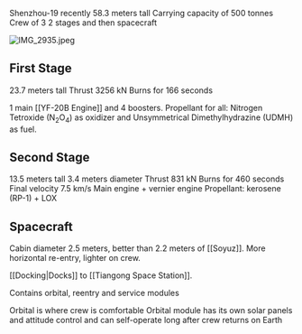 Shenzhou-19 recently
58.3 meters tall
Carrying capacity of 500 tonnes
Crew of 3
2 stages and then spacecraft

![IMG_2935.jpeg](img_2935.jpeg)

## First Stage

23.7 meters tall
Thrust 3256 kN
Burns for 166 seconds

1 main [[YF-20B Engine]] and 4 boosters.
Propellant for all: Nitrogen Tetroxide (N<sub>2</sub>O<sub>4</sub>) as oxidizer and Unsymmetrical Dimethylhydrazine (UDMH) as fuel.

## Second Stage

13.5 meters tall
3.4 meters diameter
Thrust 831 kN
Burns for 460 seconds
Final velocity 7.5 km/s
Main engine + vernier engine
Propellant: kerosene (RP-1) + LOX

## Spacecraft

Cabin diameter 2.5 meters, better than 2.2 meters of [[Soyuz]].
More horizontal re-entry, lighter on crew.

[[Docking|Docks]] to [[Tiangong Space Station]].

Contains orbital, reentry and service modules

Orbital is where crew is comfortable
Orbital module has its own solar panels and attitude control and can self-operate long after crew returns on Earth
